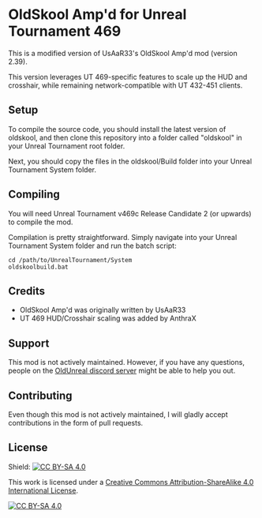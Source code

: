 # OldSkool Amp'd for Unreal Tournament 469

This is a modified version of UsAaR33's OldSkool Amp'd mod (version 2.39).

This version leverages UT 469-specific features to scale up the HUD and crosshair, while remaining network-compatible with UT 432-451 clients.

## Setup

To compile the source code, you should install the latest version of oldskool, and then clone this repository into a folder called "oldskool" in your Unreal Tournament root folder.

Next, you should copy the files in the oldskool/Build folder into your Unreal Tournament System folder.

## Compiling

You will need Unreal Tournament v469c Release Candidate 2 (or upwards) to compile the mod.

Compilation is pretty straightforward. Simply navigate into your Unreal Tournament System folder and run the batch script:

```
cd /path/to/UnrealTournament/System
oldskoolbuild.bat
```

## Credits

* OldSkool Amp'd was originally written by UsAaR33
* UT 469 HUD/Crosshair scaling was added by AnthraX

## Support

This mod is not actively maintained. However, if you have any questions, people on the [OldUnreal discord server](https://discord.gg/thURucxzs6) might be able to help you out.

## Contributing

Even though this mod is not actively maintained, I will gladly accept contributions in the form of pull requests.

## License

Shield: [![CC BY-SA 4.0][cc-by-sa-shield]][cc-by-sa]

This work is licensed under a
[Creative Commons Attribution-ShareAlike 4.0 International License][cc-by-sa].

[![CC BY-SA 4.0][cc-by-sa-image]][cc-by-sa]

[cc-by-sa]: http://creativecommons.org/licenses/by-sa/4.0/
[cc-by-sa-image]: https://licensebuttons.net/l/by-sa/4.0/88x31.png
[cc-by-sa-shield]: https://img.shields.io/badge/License-CC%20BY--SA%204.0-lightgrey.svg